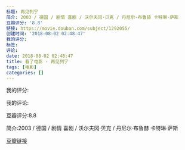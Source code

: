 ```yaml
---
标题: 再见列宁
简介: 2003 / 德国 / 剧情 喜剧 / 沃尔夫冈·贝克 / 丹尼尔·布鲁赫 卡特琳·萨斯
豆瓣评分: '8.8'
链接: https://movie.douban.com/subject/1292055/
创建时间: '2018-08-02 02:48:47'
我的评分:
标签:
评论:
date: 2018-08-02 02:48:47
title: 看了电影 - 再见列宁
tags: [电影]
categories: []
---
```


我的评分:

我的评论:

豆瓣评分:8.8

简介:2003 / 德国 / 剧情 喜剧 / 沃尔夫冈·贝克 / 丹尼尔·布鲁赫 卡特琳·萨斯

[豆瓣链接](https://movie.douban.com/subject/1292055/)

